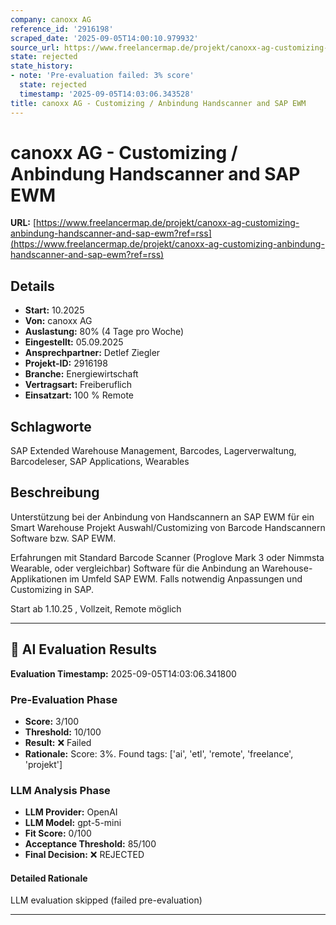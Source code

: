 ```yaml
---
company: canoxx AG
reference_id: '2916198'
scraped_date: '2025-09-05T14:00:10.979932'
source_url: https://www.freelancermap.de/projekt/canoxx-ag-customizing-anbindung-handscanner-and-sap-ewm?ref=rss
state: rejected
state_history:
- note: 'Pre-evaluation failed: 3% score'
  state: rejected
  timestamp: '2025-09-05T14:03:06.343528'
title: canoxx AG - Customizing / Anbindung Handscanner and SAP EWM
---
```



# canoxx AG - Customizing / Anbindung Handscanner and SAP EWM
**URL:** [https://www.freelancermap.de/projekt/canoxx-ag-customizing-anbindung-handscanner-and-sap-ewm?ref=rss](https://www.freelancermap.de/projekt/canoxx-ag-customizing-anbindung-handscanner-and-sap-ewm?ref=rss)
## Details
- **Start:** 10.2025
- **Von:** canoxx AG
- **Auslastung:** 80% (4 Tage pro Woche)
- **Eingestellt:** 05.09.2025
- **Ansprechpartner:** Detlef Ziegler
- **Projekt-ID:** 2916198
- **Branche:** Energiewirtschaft
- **Vertragsart:** Freiberuflich
- **Einsatzart:** 100
                                                % Remote

## Schlagworte
SAP Extended Warehouse Management, Barcodes, Lagerverwaltung, Barcodeleser, SAP Applications, Wearables

## Beschreibung
Unterstützung bei der Anbindung von Handscannern an SAP EWM für ein Smart Warehouse Projekt
Auswahl/Customizing von Barcode Handscannern Software bzw. SAP EWM.

Erfahrungen mit Standard Barcode Scanner (Proglove Mark 3 oder Nimmsta Wearable, oder vergleichbar) Software für die Anbindung an Warehouse-Applikationen im Umfeld SAP EWM.
Falls notwendig Anpassungen und Customizing in SAP.

Start ab 1.10.25 , Vollzeit, Remote möglich

---

## 🤖 AI Evaluation Results

**Evaluation Timestamp:** 2025-09-05T14:03:06.341800

### Pre-Evaluation Phase
- **Score:** 3/100
- **Threshold:** 10/100
- **Result:** ❌ Failed
- **Rationale:** Score: 3%. Found tags: ['ai', 'etl', 'remote', 'freelance', 'projekt']

### LLM Analysis Phase
- **LLM Provider:** OpenAI
- **LLM Model:** gpt-5-mini
- **Fit Score:** 0/100
- **Acceptance Threshold:** 85/100
- **Final Decision:** ❌ REJECTED

#### Detailed Rationale
LLM evaluation skipped (failed pre-evaluation)

---
